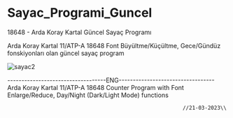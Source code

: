# Sayac_Programi_Guncel
18648 - Arda Koray Kartal  Güncel Sayaç Programı

Arda Koray Kartal 11/ATP-A 18648
Font Büyültme/Küçültme, Gece/Gündüz fonskiyonları olan güncel sayaç program

![sayac2](https://github.com/Weatexx/CounterApp-ReWorked/assets/110902933/cdbb96d4-4673-4cf1-9e9b-2db69d74f244)
                                                                                                                      
-----------------------------------ENG----------------------------------
Arda Koray Kartal 11/ATP-A 18648
Counter Program with Font Enlarge/Reduce, Day/Night (Dark/Light Mode) functions
                                                                    
                                                            //21-03-2023\\
